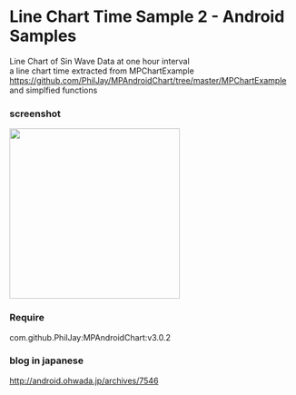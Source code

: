 Line Chart Time Sample 2 - Android Samples
===============

Line Chart of 
Sin Wave Data at one hour interval <br/> 
a line chart time extracted from MPChartExample <br/>
 https://github.com/PhilJay/MPAndroidChart/tree/master/MPChartExample <br/>
 and simplfied functions <br/>
### screenshot <br/>

<image src="https://raw.githubusercontent.com/ohwada/Android_Samples/master/LineChartTimeSample2/screenshot/screenshot_line_chart_time.png" width="300" /><br/>

### Require
com.github.PhilJay:MPAndroidChart:v3.0.2

### blog in japanese
http://android.ohwada.jp/archives/7546


